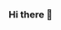 ### Hi there 👋

<!--
**dpk-a7/dpk-a7** is a ✨ _special_ ✨ repository because its `README.md` (this file) appears on your GitHub profile.

Here are some ideas to get you started:
![dpk-a7's GitHub stats](https://github-readme-stats.vercel.app/api?username=anuraghazra&count_private=true)

- 🔭 I’m currently working on ...
- 🌱 I’m currently learning ...
- 👯 I’m looking to collaborate on ...
- 🤔 I’m looking for help with ...
- 💬 Ask me about ...
- 📫 How to reach me: ...
- 😄 Pronouns: ...
- ⚡ Fun fact: ...
-->
